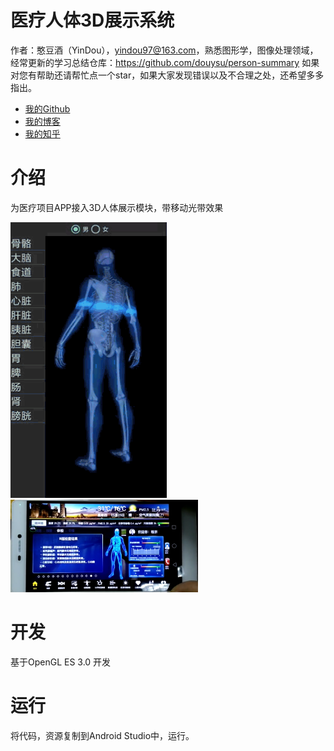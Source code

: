 # 医疗人体3D展示系统

作者：憨豆酒（YinDou），yindou97@163.com，熟悉图形学，图像处理领域，经常更新的学习总结仓库：<https://github.com/douysu/person-summary> 如果对您有帮助还请帮忙点一个star，如果大家发现错误以及不合理之处，还希望多多指出。

- [我的Github](https://github.com/douysu)
- [我的博客](https://blog.csdn.net/ModestBean)
- [我的知乎](https://zhuanlan.zhihu.com/c_1218472587279433728)

# 介绍

为医疗项目APP接入3D人体展示模块，带移动光带效果


<img src = "../result/moving-light-strip.gif" width = 250>

<img src = "./result/app.png" width = 300>

# 开发

基于OpenGL ES 3.0 开发

# 运行

将代码，资源复制到Android Studio中，运行。